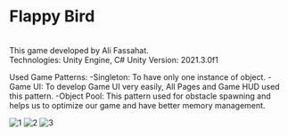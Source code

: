 # Flappy Bird
<br> This game developed by Ali Fassahat.
<br> Technologies: Unity Engine, C#
Unity Version: 2021.3.0f1

Used Game Patterns:
-Singleton: To have only one instance of object.
-Game UI: To develop Game UI very easily, All Pages and Game HUD used this pattern. 
-Object Pool: This pattern used for obstacle spawning and helps us to optimize our game and have better memory management.

![1](https://user-images.githubusercontent.com/92670675/164713389-744356dc-d2fa-4757-b9e2-0975f339f9c9.png)
![2](https://user-images.githubusercontent.com/92670675/164713407-849de3b7-943a-491e-8254-276e129f4df6.png)
![3](https://user-images.githubusercontent.com/92670675/164713414-61bcd7be-5d75-45f7-9467-c54cfa611a3c.png)
